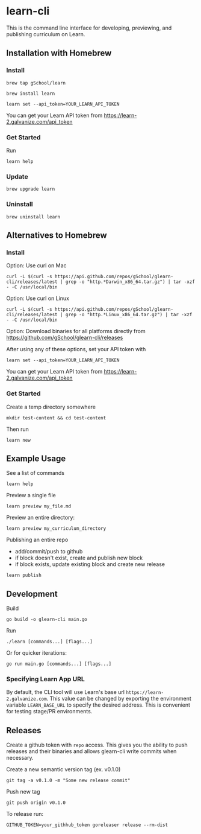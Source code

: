 # learn-cli

This is the command line interface for developing, previewing, and publishing curriculum on Learn.

## Installation with Homebrew

### Install
```
brew tap gSchool/learn
```
```
brew install learn
```
```
learn set --api_token=YOUR_LEARN_API_TOKEN
```

You can get your Learn API token from https://learn-2.galvanize.com/api_token

### Get Started

Run

```
learn help
```

### Update
```
brew upgrade learn
```

### Uninstall
```
brew uninstall learn
```

## Alternatives to Homebrew

### Install

Option: Use curl on Mac
```
curl -L $(curl -s https://api.github.com/repos/gSchool/glearn-cli/releases/latest | grep -o "http.*Darwin_x86_64.tar.gz") | tar -xzf - -C /usr/local/bin
```

Option: Use curl on Linux
```
curl -L $(curl -s https://api.github.com/repos/gSchool/glearn-cli/releases/latest | grep -o "http.*Linux_x86_64.tar.gz") | tar -xzf - -C /usr/local/bin
```

Option: Download binaries for all platforms directly from
https://github.com/gSchool/glearn-cli/releases

After using any of these options, set your API token with
```
learn set --api_token=YOUR_LEARN_API_TOKEN
```

You can get your Learn API token from https://learn-2.galvanize.com/api_token

### Get Started

Create a temp directory somewhere
```
mkdir test-content && cd test-content
```

Then run
```
learn new
```

## Example Usage

See a list of commands
```
learn help
```

Preview a single file
```
learn preview my_file.md
```

Preview an entire directory:
```
learn preview my_curriculum_directory
```

Publishing an entire repo
* add/commit/push to github
* if block doesn't exist, create and publish new block
* if block exists, update existing block and create new release
```
learn publish
```

## Development
Build
```
go build -o glearn-cli main.go
```

Run
```
./learn [commands...] [flags...]
```

Or for quicker iterations:
```
go run main.go [commands...] [flags...]
```

### Specifying Learn App URL

By default, the CLI tool will use Learn's base url `https://learn-2.galvanize.com`. This value can be changed by exporting the environment variable `LEARN_BASE_URL` to specify the desired address. This is convenient for testing stage/PR environments.

## Releases

Create a github token with `repo` access. This gives you the ability to push releases and their binaries and allows glearn-cli write commits when necessary.

Create a new semantic version tag (ex. v0.1.0)
```
git tag -a v0.1.0 -m "Some new release commit"
```

Push new tag
```
git push origin v0.1.0
```

To release run:
```
GITHUB_TOKEN=your_githhub_token goreleaser release --rm-dist
```
